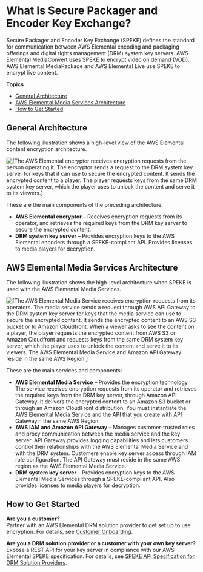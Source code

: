# What Is Secure Packager and Encoder Key Exchange?<a name="what-is-speke"></a>

Secure Packager and Encoder Key Exchange \(SPEKE\) defines the standard for communication between AWS Elemental encoding and packaging offerings and digital rights management \(DRM\) system key servers\. AWS Elemental MediaConvert uses SPEKE to encrypt video on demand \(VOD\)\. AWS Elemental MediaPackage and AWS Elemental Live use SPEKE to encrypt live content\. 

**Topics**
+ [General Architecture](#general-architecture)
+ [AWS Elemental Media Services Architecture](#services-architecture)
+ [How to Get Started](#how-to-start)

## General Architecture<a name="general-architecture"></a>

The following illustration shows a high\-level view of the AWS Elemental content encryption architecture\.

![\[The AWS Elemental encryptor receives encryption requests from the person operating it. The encryptor sends a request to the DRM system key server for keys that it can use to secure the encrypted content. It sends the encrypted content to a player. The player requests keys from the same DRM system key server, which the player uses to unlock the content and serve it to its viewers.\]](http://docs.aws.amazon.com/speke/latest/documentation/images/speke-high-level.png)

These are the main components of the preceding architecture:
+ **AWS Elemental encryptor** – Receives encryption requests from its operator, and retrieves the required keys from the DRM key server to secure the encrypted content\. 
+ **DRM system key server** – Provides encryption keys to the AWS Elemental encoders through a SPEKE\-compliant API\. Provides licenses to media players for decryption\. 

## AWS Elemental Media Services Architecture<a name="services-architecture"></a>

The following illustration shows the high\-level architecture when SPEKE is used with the AWS Elemental Media Services\.

![\[The AWS Elemental Media Service receives encryption requests from its operators. The media service sends a request through AWS API Gateway to the DRM system key server for keys that the media service can use to secure the encrypted content. It sends the encrypted content to an AWS S3 bucket or to Amazon Cloudfront. When a viewer asks to see the content on a player, the player requests the encrypted content from AWS S3 or Amazon Cloudfront and requests keys from the same DRM system key server, which the player uses to unlock the content and serve it to its viewers. The AWS Elemental Media Service and Amazon API Gateway reside in the same AWS Region.\]](http://docs.aws.amazon.com/speke/latest/documentation/images/speke-services-high-level.png)

These are the main services and components:
+ **AWS Elemental Media Service** – Provides the encryption technology\. The service receives encryption requests from its operator and retrieves the required keys from the DRM key server, through Amazon API Gateway\. It delivers the encrypted content to an Amazon S3 bucket or through an Amazon CloudFront distribution\. You must instantiate the AWS Elemental Media Service and the API that you create with API Gatewayin the same AWS Region\. 
+ **AWS IAM and Amazon API Gateway** – Manages customer\-trusted roles and proxy communication between the media service and the key server\. API Gateway provides logging capabilities and lets customers control their relationships with the AWS Elemental Media Service and with the DRM system\. Customers enable key server access through IAM role configuration\. The API Gateway must reside in the same AWS region as the AWS Elemental Media Service\. 
+ **DRM system key server** – Provides encryption keys to the AWS Elemental Media Services through a SPEKE\-compliant API\. Also provides licenses to media players for decryption\. 

## How to Get Started<a name="how-to-start"></a>

**Are you a customer?**  
Partner with an AWS Elemental DRM solution provider to get set up to use encryption\. For details, see [Customer Onboarding](customer-onboarding.md)\.

**Are you a DRM solution provider or a customer with your own key server?**  
Expose a REST API for your key server in compliance with our AWS Elemental SPEKE specification\. For details, see [SPEKE API Specification for DRM Solution Providers](speke-api-specification.md)\.
